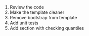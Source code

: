 1. Review the code
2. Make the template cleaner
3. Remove bootstrap from template
4. Add unit tests
5. Add section with checking quantiles